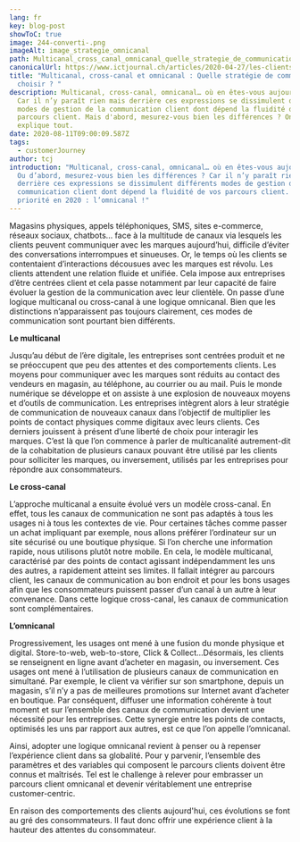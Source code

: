 ```yaml
---
lang: fr
key: blog-post
showToC: true
image: 244-converti-.png
imageAlt: image_strategie_omnicanal
path: Multicanal_cross_canal_omnicanal_quelle_strategie_de_communication_choisir
canonicalUrl: https://www.ictjournal.ch/articles/2020-04-27/les-clients-attendent-une-relation-fluide-et-unifiee
title: "Multicanal, cross-canal et omnicanal : Quelle stratégie de communication
  choisir ? "
description: Multicanal, cross-canal, omnicanal… où en êtes-vous aujourd’hui ?
  Car il n’y paraît rien mais derrière ces expressions se dissimulent différents
  modes de gestion de la communication client dont dépend la fluidité de vos
  parcours client. Mais d'abord, mesurez-vous bien les différences ? On vous
  explique tout.
date: 2020-08-11T09:00:09.587Z
tags:
  - customerJourney
author: tcj
introduction: "Multicanal, cross-canal, omnicanal… où en êtes-vous aujourd’hui ?
  Ou d’abord, mesurez-vous bien les différences ? Car il n’y paraît rien mais
  derrière ces expressions se dissimulent différents modes de gestion de la
  communication client dont dépend la fluidité de vos parcours client. La
  priorité en 2020 : l’omnicanal !"
---
```

Magasins physiques, appels téléphoniques, SMS, sites e-commerce, réseaux sociaux, chatbots… face à la multitude de canaux via lesquels les clients peuvent communiquer avec les marques aujourd’hui, difficile d’éviter des conversations interrompues et sinueuses. Or, le temps où les clients se contentaient d’interactions décousues avec les marques est révolu. Les clients attendent une relation fluide et unifiée. Cela impose aux entreprises d’être centrées client et cela passe notamment par leur capacité de faire évoluer la gestion de la communication avec leur clientèle. On passe d’une logique multicanal ou cross-canal à une logique omnicanal. Bien que les distinctions n’apparaissent pas toujours clairement, ces modes de communication sont pourtant bien différents.

**Le multicanal**

Jusqu’au début de l’ère digitale, les entreprises sont centrées produit et ne se préoccupent que peu des attentes et des comportements clients. Les moyens pour communiquer avec les marques sont réduits au contact des vendeurs en magasin, au téléphone, au courrier ou au mail. Puis le monde numérique se développe et on assiste à une explosion de nouveaux moyens et d’outils de communication. Les entreprises intègrent alors à leur stratégie de communication de nouveaux canaux dans l’objectif de multiplier les points de contact physiques comme digitaux avec leurs clients. Ces derniers jouissent à présent d’une liberté de choix pour interagir les marques. C’est là que l’on commence à parler de multicanalité autrement-dit de la cohabitation de plusieurs canaux pouvant être utilisé par les clients pour solliciter les marques, ou inversement, utilisés par les entreprises pour répondre aux consommateurs.

**Le cross-canal**

L’approche multicanal a ensuite évolué vers un modèle cross-canal. En effet, tous les canaux de communication ne sont pas adaptés à tous les usages ni à tous les contextes de vie. Pour certaines tâches comme passer un achat impliquant par exemple, nous allons préférer l’ordinateur sur un site sécurisé ou une boutique physique. Si l’on cherche une information rapide, nous utilisons plutôt notre mobile. En cela, le modèle multicanal, caractérisé par des points de contact agissant indépendamment les uns des autres, a rapidement atteint ses limites. Il fallait intégrer au parcours client, les canaux de communication au bon endroit et pour les bons usages afin que les consommateurs puissent passer d’un canal à un autre à leur convenance. Dans cette logique cross-canal, les canaux de communication sont complémentaires.

**L’omnicanal**

Progressivement, les usages ont mené à une fusion du monde physique et digital. Store-to-web, web-to-store, Click & Collect…Désormais, les clients se renseignent en ligne avant d’acheter en magasin, ou inversement. Ces usages ont mené à l’utilisation de plusieurs canaux de communication en simultané. Par exemple, le client va vérifier sur son smartphone, depuis un magasin, s’il n’y a pas de meilleures promotions sur Internet avant d’acheter en boutique. Par conséquent, diffuser une information cohérente à tout moment et sur l’ensemble des canaux de communication devient une nécessité pour les entreprises. Cette synergie entre les points de contacts, optimisés les uns par rapport aux autres, est ce que l’on appelle l’omnicanal.

Ainsi, adopter une logique omnicanal revient à penser ou à repenser l’expérience client dans sa globalité. Pour y parvenir, l’ensemble des paramètres et des variables qui composent le parcours clients doivent être connus et maîtrisés. Tel est le challenge à relever pour embrasser un parcours client omnicanal et devenir véritablement une entreprise customer-centric.

En raison des comportements des clients aujourd'hui, ces évolutions se font au gré des consommateurs. Il faut donc offrir une expérience client à la hauteur des attentes du consommateur.